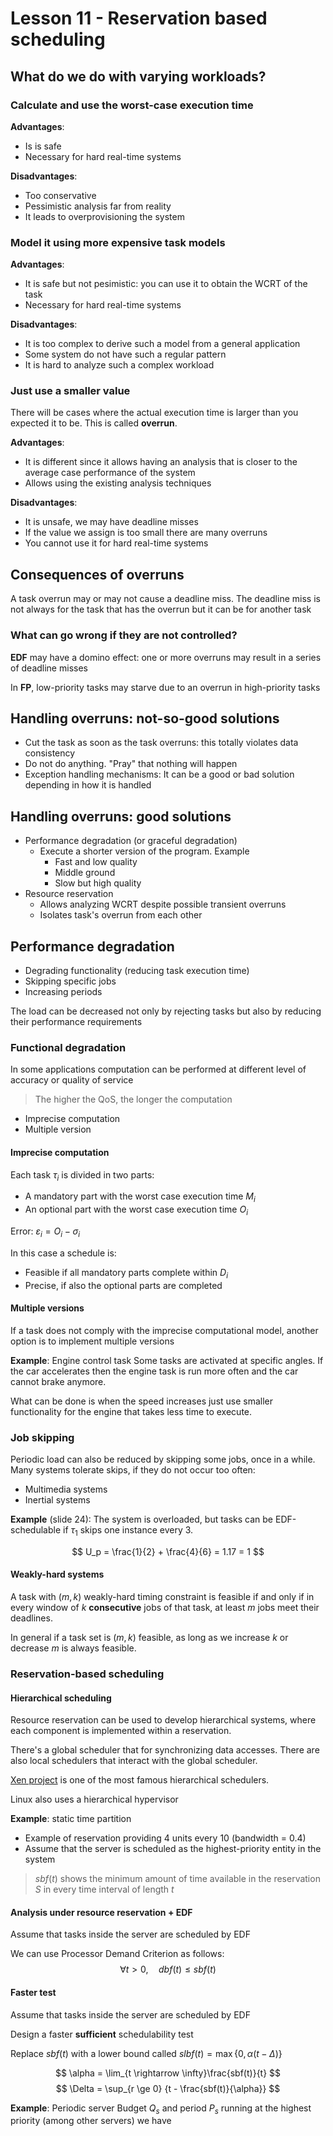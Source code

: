 # Lesson 11 - Reservation based scheduling

## What do we do with varying workloads?

### Calculate and use the worst-case execution time

**Advantages**:
- Is is safe
- Necessary for hard real-time systems

**Disadvantages**:
- Too conservative
- Pessimistic analysis far from reality
- It leads to overprovisioning the system

### Model it using more expensive task models

**Advantages**:
- It is safe but not pesimistic: you can use it to obtain the WCRT of the task
- Necessary for hard real-time systems

**Disadvantages**:
- It is too complex to derive such a model from a general application
- Some system do not have such a regular pattern
- It is hard to analyze such a complex workload

### Just use a smaller value

There will be cases where the actual execution time is larger than you expected it to be. This is called **overrun**. 

**Advantages**:
- It is different since it allows having an analysis that is closer to the average case performance of the system
- Allows using the existing analysis techniques

**Disadvantages**:
- It is unsafe, we may have deadline misses
- If the value we assign is too small there are many overruns
- You cannot use it for hard real-time systems

## Consequences of overruns

A task overrun may or may not cause a deadline miss. The deadline miss is not always for the task that has the overrun but it can be for another task

### What can go wrong if they are not controlled?

**EDF** may have a domino effect: one or more overruns may result in a series of deadline misses

In **FP**, low-priority tasks may starve due to an overrun in high-priority tasks

## Handling overruns: not-so-good solutions

- Cut the task as soon as the task overruns: this totally violates data consistency
- Do not do anything. "Pray" that nothing will happen
- Exception handling mechanisms: It can be a good or bad solution depending in how it is handled

## Handling overruns: good solutions

- Performance degradation (or graceful degradation)
  - Execute a shorter version of the program. Example
    - Fast and low quality
    - Middle ground
    - Slow but high quality
- Resource reservation
  - Allows analyzing WCRT despite possible transient overruns
  - Isolates task's overrun from each other

## Performance degradation
- Degrading functionality (reducing task execution time)
- Skipping specific jobs
- Increasing periods

The load can be decreased not only by rejecting tasks but also by reducing their performance requirements

### Functional degradation
In some applications computation can be performed at different level of accuracy or quality of service

> The higher the QoS, the longer the computation

- Imprecise computation
- Multiple version

#### Imprecise computation
Each task $\tau_i$ is divided in two parts:
- A mandatory part with the worst case execution time $M_i$
- An optional part with the worst case execution time $O_i$
  
Error: $\varepsilon_i = O_i - \sigma_i$

In this case a schedule is:
- Feasible if all mandatory parts complete within $D_i$
- Precise, if also the optional parts are completed

#### Multiple versions
If a task does not comply with the imprecise computational model, another option is to implement multiple versions

**Example**: Engine control task
Some tasks are activated at specific angles. If the car accelerates then the engine task is run more often and the car cannot brake anymore.

What can be done is when the speed increases just use smaller functionality for the engine that takes less time to execute.


### Job skipping

Periodic load can also be reduced by skipping some jobs, once in a while. Many systems tolerate skips, if they do not occur too often:
- Multimedia systems
- Inertial systems

**Example** (slide 24): The system is overloaded, but tasks can be EDF-schedulable if $\tau_1$ skips one instance every 3.

$$
U_p = \frac{1}{2} + \frac{4}{6} = 1.17 = 1
$$

#### Weakly-hard systems
A task with $(m, k)$ weakly-hard timing constraint is feasible if and only if in every window of $k$ **consecutive** jobs of that task, at least $m$ jobs meet their deadlines.

In general if a task set is $(m, k)$ feasible, as long as we increase $k$ or decrease $m$ is always feasible.

### Reservation-based scheduling

#### Hierarchical scheduling
Resource reservation can be used to develop hierarchical systems, where each component is implemented within a reservation.

There's a global scheduler that for synchronizing data accesses. There are also local schedulers that interact with the global scheduler.

[Xen project](https://xenproject.org) is one of the most famous hierarchical schedulers.

Linux also uses a hierarchical hypervisor

**Example**: static time partition

- Example of reservation providing 4 units every 10 (bandwidth = 0.4)
- Assume that the server is scheduled as the highest-priority entity in the system

> $sbf(t)$ shows the minimum amount of time available in the reservation $S$ in every time interval of length $t$

#### Analysis under resource reservation + EDF
Assume that tasks inside the server are scheduled by EDF

We can use Processor Demand Criterion as follows:
$$
\forall t > 0, \quad dbf(t) \le sbf(t)
$$

#### Faster test
Assume that tasks inside the server are scheduled by EDF

Design a faster **sufficient** schedulability test

Replace $sbf(t)$ with a lower bound called $slbf(t) = \max\{0, \alpha (t - \Delta)\}$

$$
\alpha = \lim_{t \rightarrow \infty}\frac{sbf(t)}{t}
$$
$$
\Delta = \sup_{r \ge 0} {t - \frac{sbf(t)}{\alpha}}
$$

**Example**: Periodic server
Budget $Q_s$ and period $P_s$ running at the highest priority (among other servers) we have




